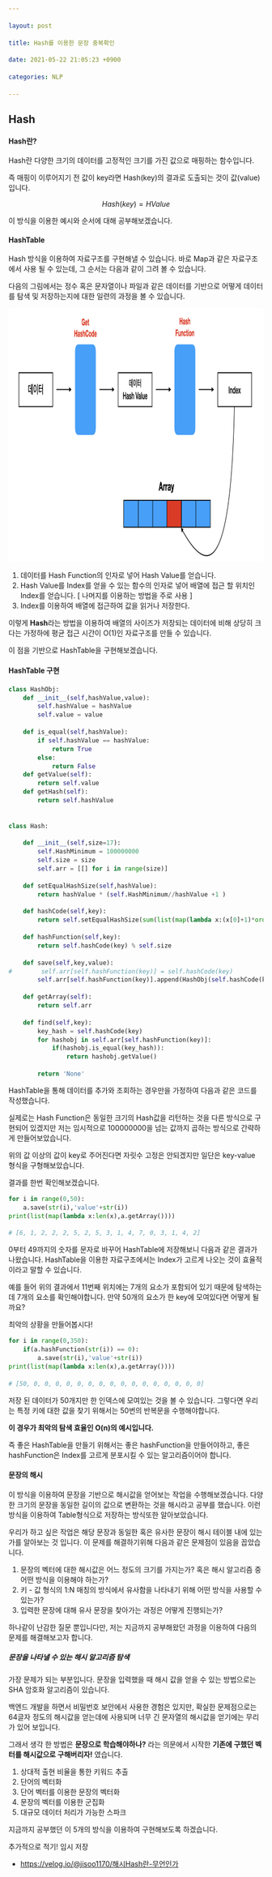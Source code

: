 ```yaml
---

layout: post

title: Hash를 이용한 문장 중복확인

date: 2021-05-22 21:05:23 +0900

categories: NLP

---
```


Hash
---

#### Hash란?

Hash란 다양한 크기의 데이터를 고정적인 크기를 가진 값으로 매핑하는 함수입니다.

즉 매핑이 이루어지기 전 값이 key라면 Hash(key)의 결과로 도출되는 것이 값(value)입니다.

$$Hash(key) = HValue$$

이 방식을 이용한 예시와 순서에 대해 공부해보겠습니다.

#### HashTable

Hash 방식을 이용하여 자료구조를 구현해낼 수 있습니다. 바로 Map과 같은 자료구조에서 사용 될 수 있는데, 그 순서는 다음과 같이 그려 볼 수 있습니다.

다음의 그림에서는 정수 혹은 문자열이나 파일과 같은 데이터를 기반으로 어떻게 데이터를 탐색 및 저장하는지에 대한 일련의 과정을 볼 수 있습니다.

<img src="/public/img/hashflow.png" width="700" height="500">

1. 데이터를 Hash Function의 인자로 넣어 Hash Value를 얻습니다.
2. Hash Value를 Index를 얻을 수 있는 함수의 인자로 넣어 배열에 접근 할 위치인 Index를 얻습니다. [ 나머지를 이용하는 방법을 주로 사용 ]
3. Index를 이용하여 배열에 접근하여 값을 읽거나 저장한다.

이렇게 **Hash**라는 방법을 이용하여 배열의 사이즈가 저장되는 데이터에 비해 상당히 크다는 가정하에 평균 접근 시간이 O(1)인 자료구조를 만들 수 있습니다.

이 점을 기반으로 HashTable을 구현해보겠습니다.

#### HashTable 구현

```python
class HashObj:
    def __init__(self,hashValue,value):
        self.hashValue = hashValue
        self.value = value

    def is_equal(self,hashValue):
        if self.hashValue == hashValue:
            return True
        else:
            return False
    def getValue(self):
        return self.value
    def getHash(self):
        return self.hashValue


class Hash:

    def __init__(self,size=17):
        self.HashMinimum = 100000000
        self.size = size
        self.arr = [[] for i in range(size)]

    def setEqualHashSize(self,hashValue):
        return hashValue * (self.HashMinimum//hashValue +1 )

    def hashCode(self,key):
        return self.setEqualHashSize(sum(list(map(lambda x:(x[0]+1)*ord(x[1]) ,enumerate(key)) )))

    def hashFunction(self,key):
        return self.hashCode(key) % self.size

    def save(self,key,value):
#        self.arr[self.hashFunction(key)] = self.hashCode(key)
        self.arr[self.hashFunction(key)].append(HashObj(self.hashCode(key),value))

    def getArray(self):
        return self.arr

    def find(self,key):
        key_hash = self.hashCode(key)
        for hashobj in self.arr[self.hashFunction(key)]:
            if(hashobj.is_equal(key_hash)):
                return hashobj.getValue()

        return 'None'

```

HashTable을 통해 데이터를 추가와 조회하는 경우만을 가정하여 다음과 같은 코드를 작성했습니다.

실제로는 Hash Function은 동일한 크기의 Hash값을 리턴하는 것을 다른 방식으로 구현되어 있겠지만 저는 임시적으로 100000000을 넘는 값까지 곱하는 방식으로 간략하게 만들어보았습니다.

위의 값 이상의 값이 key로 주어진다면 자릿수 고정은 안되겠지만 일단은 key-value 형식을 구형해보았습니다.

결과를 한번 확인해보겠습니다.

```python
for i in range(0,50):
    a.save(str(i),'value'+str(i))
print(list(map(lambda x:len(x),a.getArray())))

# [6, 1, 2, 2, 2, 5, 2, 5, 3, 1, 4, 7, 0, 3, 1, 4, 2]
```

0부터 49까지의 숫자를 문자로 바꾸어 HashTable에 저장해보니 다음과 같은 결과가 나왔습니다. HashTable을 이용한 자료구조에서는 Index가 고르게 나오는 것이 효율적이라고 말할 수 있습니다.

예를 들어 위의 결과에서 11번째 위치에는 7개의 요소가 포함되어 있기 때문에 탐색하는데 7개의 요소를 확인해야합니다. 만약 50개의 요소가 한 key에 모여있다면 어떻게 될까요?

최악의 상황을 만들어봅시다!

```python
for i in range(0,350):
    if(a.hashFunction(str(i)) == 0):
        a.save(str(i),'value'+str(i))
print(list(map(lambda x:len(x),a.getArray())))

# [50, 0, 0, 0, 0, 0, 0, 0, 0, 0, 0, 0, 0, 0, 0, 0, 0]
```

저장 된 데이터가 50개지만 한 인덱스에 모여있는 것을 볼 수 있습니다. 그렇다면 우리는 특정 키에 대한 값을 찾기 위해서는 50번의 반복문을 수행해야합니다.

**이 경우가 최악의 탐색 효율인 O(n)의 예시입니다.**

즉 좋은 HashTable을 만들기 위해서는 좋은 hashFunction을 만들어야하고, 좋은 hashFunction은 Index를 고르게 분포시킬 수 있는 알고리즘이어야 합니다.

#### 문장의 해시

이 방식을 이용하여 문장을 기반으로 해시값을 얻어보는 작업을 수행해보겠습니다. 다양한 크기의 문장을 동일한 길이의 값으로 변환하는 것을 해시라고 공부를 했습니다. 이런 방식을 이용하여 Table형식으로 저장하는 방식또한 알아보았습니다.

우리가 하고 싶은 작업은 해당 문장과 동일한 혹은 유사한 문장이 해시 테이블 내에 있는가를 알아보는 것 입니다. 이 문제를 해결하기위해 다음과 같은 문제점이 있음을 꼽았습니다.

1. 문장의 벡터에 대한 해시값은 어느 정도의 크기를 가지는가? 혹은 해시 알고리즘 중 어떤 방식을 이용해야 하는가?
2. 키 - 값 형식의 1:N 매칭의 방식에서 유사함을 나타내기 위해 어떤 방식을 사용할 수 있는가?
3. 입력한 문장에 대해 유사 문장을 찾아가는 과정은 어떻게 진행되는가?

하나같이 난감한 질문 뿐입니다만, 저는 지금까지 공부해왔던 과정을 이용하여 다음의 문제를 해결해보고자 합니다.

##### 문장을 나타낼 수 있는 해시 알고리즘 탐색

가장 문제가 되는 부분입니다. 문장을 입력했을 때 해시 값을 얻을 수 있는 방법으로는 SHA 암호화 알고리즘이 있습니다.

백엔드 개발을 하면서 비밀번호 보안에서 사용한 경험은 있지만, 확실한 문제점으로는 64글자 정도의 해시값을 얻는데에 사용되며 너무 긴 문자열의 해시값을 얻기에는 무리가 있어 보입니다.

그래서 생각 한 방법은 **문장으로 학습해야하나?** 라는 의문에서 시작한 **기존에 구했던 벡터를 해시값으로 구해버리자!** 였습니다.

1. 상대적 출현 비율을 통한 키워드 추출
2. 단어의 벡터화
3. 단어 벡터를 이용한 문장의 벡터화
4. 문장의 벡터를 이용한 군집화
5. 대규모 데이터 처리가 가능한 스파크

지금까지 공부했던 이 5개의 방식을 이용하여 구현해보도록 하겠습니다.

추가적으로 적기! 임시 저장

- https://velog.io/@jisoo1170/해시Hash란-무언인가
